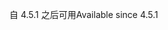 <span data-ttu-id="811d7-101">自 4.5.1 之后可用</span><span class="sxs-lookup"><span data-stu-id="811d7-101">Available since 4.5.1</span></span>